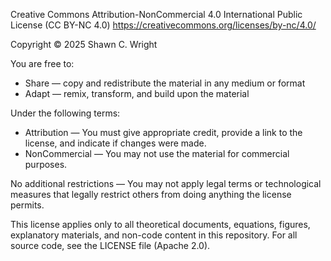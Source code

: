 Creative Commons Attribution-NonCommercial 4.0 International Public License (CC BY-NC 4.0)
https://creativecommons.org/licenses/by-nc/4.0/

Copyright © 2025 Shawn C. Wright

You are free to:
- Share — copy and redistribute the material in any medium or format
- Adapt — remix, transform, and build upon the material

Under the following terms:
- Attribution — You must give appropriate credit, provide a link to the license, and indicate if changes were made.
- NonCommercial — You may not use the material for commercial purposes.

No additional restrictions — You may not apply legal terms or technological measures that legally restrict others from doing anything the license permits.

This license applies only to all theoretical documents, equations, figures, explanatory materials, and non-code content in this repository. For all source code, see the LICENSE file (Apache 2.0).
